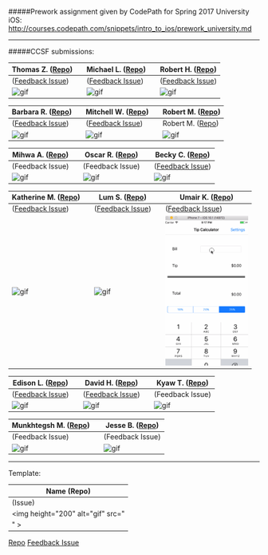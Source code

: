 #####Prework assignment given by CodePath for Spring 2017 University iOS:
http://courses.codepath.com/snippets/intro_to_ios/prework_university.md

---
#####CCSF submissions:

| Thomas Z. ([Repo](https://github.com/thomashzhu/tip_fun)) | | Michael L. ([Repo](https://github.com/MiLeung/Tipster)) | | Robert H. ([Repo](https://github.com/luckyx1/tip_calculator_ios)) | 
| ---------------------------- | ---------------------------- | ---------------------------- | ---------------------------- |  ---------------------------- | 
| ([Feedback Issue](https://github.com/thomashzhu/tip_fun/issues/1)) |  | ([Feedback Issue](https://github.com/MiLeung/Tipster/issues/1)) || ([Feedback Issue](https://github.com/luckyx1/tip_calculator_ios/issues/3)) |
| <img height="300" alt="gif" src="http://imagizer.imageshack.us/a/img924/8817/NSylqY.gif" > || <img height="300" alt="gif" src="https://media.giphy.com/media/l0MYs8p53CnB40VQA/giphy.gif" > || <img height="300" alt="gif" src="http://i.imgur.com/moNjLeA.gif" > |


| Barbara R. ([Repo](https://github.com/ristau/TipCalc2017)) | | Mitchell W. ([Repo](https://github.com/mitcho426/tipCalc)) | | Robert M. ([Repo](https://github.com/squeakyheatr/Tip-Calc)) | 
| ---------------------------- |  ---------------------------- |  ---------------------------- | ---------------------------- |  ---------------------------- | 
| ([Feedback Issue](https://github.com/ristau/TipCalc2017/issues/1)) | | ([Feedback Issue](https://github.com/mitcho426/tipCalc/issues/1)) | | Robert M. ([Repo](https://github.com/squeakyheatr/Tip-Calc)) | 
| <img height="300" alt="gif" src="http://i.imgur.com/k8IH7My.gif" > | | <img height="300" alt="gif" src="http://imgur.com/fAQEM0h.gif" > | | <img height="300" alt="gif" src="http://imgur.com/GIO0dqp.gif" > |


| Mihwa A. ([Repo](https://github.com/mhsmile/TipCalculator)) | | Oscar R. ([Repo](https://github.com/Isutzu/TipCal)) | | Becky C. ([Repo](https://github.com/beckychan92/CodePath_Tippy)) | 
| ---------------------------- |  ---------------------------- |  ---------------------------- | ---------------------------- |  ---------------------------- | 
| (Feedback Issue) | | (Feedback Issue) | | ([Feedback Issue](https://github.com/beckychan92/CodePath_Tippy/issues/1)) |
| <img height="300" alt="gif" src="http://i.imgur.com/AvndU31.gif" > | | <img height="300" alt="gif" src="http://i.imgur.com/6TRWKTY.gif" > | | <img height="300" alt="gif" src="http://i.imgur.com/b3PMK7z.gif" > |


| Katherine M. ([Repo](https://github.com/kmolo/tips-swift3)) | | Lum S. ([Repo](https://github.com/LumSt/Tips-Calculator)) | | Umair K. ([Repo](https://github.com/mumairk/Code_Path_iOS)) | 
| ---------------------------- |  ---------------------------- |  ---------------------------- | ---------------------------- |  ---------------------------- | 
| ([Feedback Issue](https://github.com/kmolo/tips-swift3/issues/1)) | | ([Feedback Issue](https://github.com/LumSt/Tips-Calculator/issues/1)) | | ([Feedback Issue](https://github.com/mumairk/Code_Path_iOS/issues/1)) |
| <img height="300" alt="gif" src="http://imgur.com/B7Egg6y.gif" > | | <img height="300" alt="gif" src="http://imgur.com/lGTuHyd.gif" > | | <img height="300" alt="gif" src="https://github.com/mumairk/Code_Path_iOS/blob/master/Tip_Calculator.gif" > |


| Edison L. ([Repo](https://github.com/elam3/warikan)) | | David H. ([Repo](https://github.com/dlhead/tipcalculator)) | | Kyaw T. ([Repo](https://github.com/ethan166/iostipassassin)) | 
| ---------------------------- |  ---------------------------- |  ---------------------------- | ---------------------------- |  ---------------------------- | 
| ([Feedback Issue](https://github.com/elam3/warikan/issues/1)) | | ([Feedback Issue](https://github.com/dlhead/tipcalculator/issues/1)) | | (Feedback Issue) |
| <img height="300" alt="gif" src="http://i.imgur.com/PbgXEjJ.gif" > | | <img height="300" alt="gif" src="http://imgur.com/LtQoAaT.gif" > | | <img height="300" alt="gif" src="http://i.imgur.com/OHA2add.gif" > |


| Munkhtegsh M. ([Repo](https://github.com/munkhtegsh/tippo)) | | Jesse B. ([Repo](https://github.com/cityofwalls/TipTop)) | 
| ---------------------------- |  ---------------------------- |  ---------------------------- | 
| (Feedback Issue) | | (Feedback Issue) |
| <img height="300" alt="gif" src="https://hills.ccsf.edu/~mmunkhb2/cnit131/TipCalculator.gif" > | | <img height="300" alt="gif" src="http://i.imgur.com/LeC17Pr.gif" > |


---
Template:

| Name (Repo) | 
| ---------------------------- | 
| (Issue) |
| <img height="200" alt="gif" src="
" > |

[Repo]()
[Feedback Issue]()
